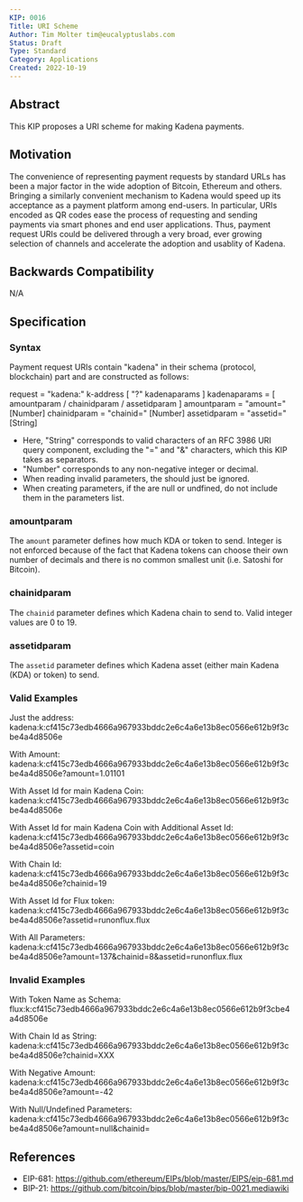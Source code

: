 ```yaml
---
KIP: 0016
Title: URI Scheme
Author: Tim Molter tim@eucalyptuslabs.com
Status: Draft
Type: Standard
Category: Applications
Created: 2022-10-19
---
```


## Abstract

This KIP proposes a URI scheme for making Kadena payments.


## Motivation

The convenience of representing payment requests by standard URLs has been a major factor in the wide adoption of Bitcoin, Ethereum and others. Bringing a similarly convenient mechanism to Kadena would speed up its acceptance as a payment platform among end-users. In particular, URIs encoded as QR codes ease the process of requesting and sending payments via smart phones and end user applications. Thus, payment request URIs could be delivered through a very broad, ever growing selection of channels and accelerate the adoption and usablity of Kadena.


## Backwards Compatibility

N/A

## Specification

### Syntax

Payment request URIs contain "kadena" in their schema (protocol, blockchain) part and are constructed as follows:


 request     = "kadena:" k-address [ "?" kadenaparams ]
 kadenaparams = [ amountparam  / chainidparam / assetidparam ]
 amountparam     = "amount=" [Number]
 chainidparam   = "chainid=" [Number]
 assetidparam     = "assetid=" [String]


* Here, "String" corresponds to valid characters of an RFC 3986 URI query component, excluding the "=" and "&" characters, which this KIP takes as separators.
* "Number" corresponds to any non-negative integer or decimal. 
* When reading invalid parameters, the should just be ignored. 
* When creating parameters, if the are null or undfined, do not include them in the parameters list.


### amountparam

The `amount` parameter defines how much KDA or token to send. Integer is not enforced because of the fact that Kadena tokens can choose their own number of decimals and there is no common smallest unit (i.e. Satoshi for Bitcoin).

### chainidparam

The `chainid` parameter defines which Kadena chain to send to. Valid integer values are 0 to 19.

### assetidparam

The `assetid` parameter defines which Kadena asset (either main Kadena (KDA) or token) to send.

### Valid Examples

Just the address:
 kadena:k:cf415c73edb4666a967933bddc2e6c4a6e13b8ec0566e612b9f3cbe4a4d8506e

With Amount:
 kadena:k:cf415c73edb4666a967933bddc2e6c4a6e13b8ec0566e612b9f3cbe4a4d8506e?amount=1.01101

With Asset Id for main Kadena Coin:
 kadena:k:cf415c73edb4666a967933bddc2e6c4a6e13b8ec0566e612b9f3cbe4a4d8506e

With Asset Id for main Kadena Coin with Additional Asset Id:
 kadena:k:cf415c73edb4666a967933bddc2e6c4a6e13b8ec0566e612b9f3cbe4a4d8506e?assetid=coin

With Chain Id:
 kadena:k:cf415c73edb4666a967933bddc2e6c4a6e13b8ec0566e612b9f3cbe4a4d8506e?chainid=19

With Asset Id for Flux token:
 kadena:k:cf415c73edb4666a967933bddc2e6c4a6e13b8ec0566e612b9f3cbe4a4d8506e?assetid=runonflux.flux

With All Parameters:
 kadena:k:cf415c73edb4666a967933bddc2e6c4a6e13b8ec0566e612b9f3cbe4a4d8506e?amount=137&chainid=8&assetid=runonflux.flux


### Invalid Examples

With Token Name as Schema:
 flux:k:cf415c73edb4666a967933bddc2e6c4a6e13b8ec0566e612b9f3cbe4a4d8506e

With Chain Id as String:
 kadena:k:cf415c73edb4666a967933bddc2e6c4a6e13b8ec0566e612b9f3cbe4a4d8506e?chainid=XXX

With Negative Amount:
 kadena:k:cf415c73edb4666a967933bddc2e6c4a6e13b8ec0566e612b9f3cbe4a4d8506e?amount=-42

With Null/Undefined Parameters:
 kadena:k:cf415c73edb4666a967933bddc2e6c4a6e13b8ec0566e612b9f3cbe4a4d8506e?amount=null&chainid=


## References
* EIP-681: <https://github.com/ethereum/EIPs/blob/master/EIPS/eip-681.md>
* BIP-21: <https://github.com/bitcoin/bips/blob/master/bip-0021.mediawiki>
